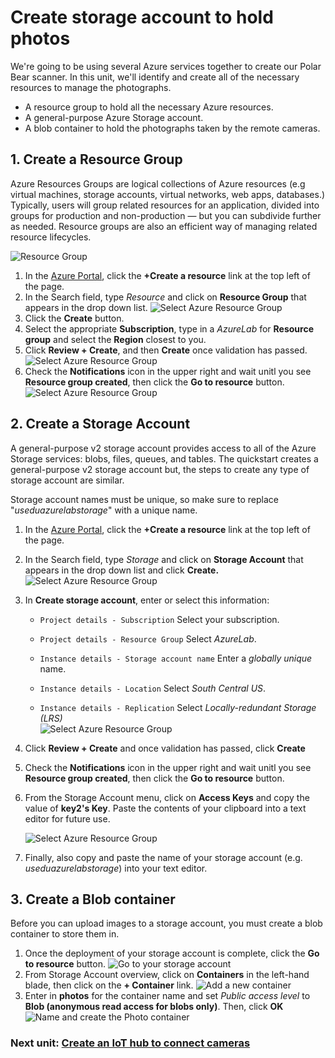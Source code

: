 # Create storage account to hold photos

We're going to be using several Azure services together to create our Polar Bear scanner. In this unit, we'll identify and create all of the necessary resources to manage the photographs.

- A resource group to hold all the necessary Azure resources.
- A general-purpose Azure Storage account.
- A blob container to hold the photographs taken by the remote cameras.


## 1. Create a Resource Group

Azure Resources Groups are logical collections of Azure resources (e.g virtual machines, storage accounts, virtual networks, web apps, databases.) Typically, users will group related resources for an application, divided into groups for production and non-production — but you can subdivide further as needed. Resource groups are also an efficient way of managing related resource lifecycles. 

![Resource Group](media/resourcegroup.png)

1. In the [Azure Portal](https://portal.azure.com), click the **+Create a resource** link at the top left of the page.
1. In the Search field, type *Resource* and click on **Resource Group** that appears in the drop down list.
![Select Azure Resource Group](media/rg-1.png)
1. Click the **Create** button.
1. Select the appropriate **Subscription**, type in a *AzureLab* for **Resource group** and select the **Region** closest to you.
1. Click **Review + Create**, and then **Create** once validation has passed.
![Select Azure Resource Group](media/rg-2.png)
1. Check the **Notifications** icon in the upper right and wait unitl you see **Resource group created**, then click the **Go to resource** button.  
![Select Azure Resource Group](media/rg-3.png)

## 2. Create a Storage Account

A general-purpose v2 storage account provides access to all of the Azure Storage services: blobs, files, queues, and tables. The quickstart creates a general-purpose v2 storage account but, the steps to create any type of storage account are similar.

Storage account names must be unique, so make sure to replace "*useduazurelabstorage*" with a unique name.

1. In the [Azure Portal](https://portal.azure.com), click the **+Create a resource** link at the top left of the page.
1. In the Search field, type *Storage* and click on **Storage Account** that appears in the drop down list and click **Create.**
![Select Azure Resource Group](media/storage-1.png)
1. In **Create storage account**, enter or select this information:
    - `Project details - Subscription`	Select your subscription.
    - `Project details - Resource Group`	Select *AzureLab*.
    
    - `Instance details - Storage account name`	Enter a *globally unique* name.
    - `Instance details - Location`	Select *South Central US*.
    - `Instance details - Replication`	Select *Locally-redundant Storage (LRS)*  
![Select Azure Resource Group](media/storage-2.png)
1. Click **Review + Create** and once validation has passed, click **Create**
1. Check the **Notifications** icon in the upper right and wait unitl you see **Resource group created**, then click the **Go to resource** button.
1. From the Storage Account menu, click on **Access Keys** and copy the value of **key2's Key**. Paste the contents of your clipboard into a text editor for future use.

    ![Select Azure Resource Group](media/storage-3.png)

1. Finally, also copy and paste the name of your storage account (e.g. *useduazurelabstorage*) into your text editor.



## 3. Create a Blob container
Before you can upload images to a storage account, you must create a blob container to store them in.
1. Once the deployment of your storage account is complete, click the **Go to resource** button.
![Go to your storage account](media/storage-4.png)
1. From Storage Account overview, click on **Containers** in the left-hand blade, then click on the **+ Container** link. 
![Add a new container](media/storage-5.png)
1. Enter in **photos** for the container name and set *Public access level* to **Blob (anonymous read access for blobs only)**. Then, click **OK**
![Name and create the Photo container](media/storage-7.png)


### Next unit: [Create an IoT hub to connect cameras](create-an-iot-hub.md)